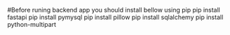 #Before runing backend app you should install bellow using pip
pip install fastapi 
pip install pymysql 
pip install pillow 
pip install sqlalchemy 
pip install python-multipart